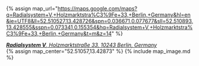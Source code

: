 {% assign map_url="https://maps.google.com/maps?q=Radialsystem+V,+Holzmarktstra%C3%9Fe+33,+Berlin,+Germany&hl=en&ie=UTF8&ll=52.510527,13.428726&spn=0.036671,0.077677&sll=52.510893,13.428555&sspn=0.073341,0.155354&hq=Radialsystem+V,+Holzmarktstra%C3%9Fe+33,+Berlin,+Germany&t=m&z=14" %}
<a href="{{ map_url }}">
  <address itemprop="address" itemscope="" itemtype="http://schema.org/EventVenue">
    <strong itemprop="name">Radialsystem V</strong>,
    <span itemprop="address" itemscope="" itemtype="http://schema.org/PostalAddress">
      <span itemprop="streetAddress">Holzmarktstraße 33</span>,
      <span itemprop="postalCode">10243</span> <span itemprop="addressLocality">Berlin</span>,
      <span itemprop="addressCountry">Germany</span>
    </span>
  </address>
</a>
{% assign map_center="52.51057,13.42873" %}
{% include map_image.md %}
